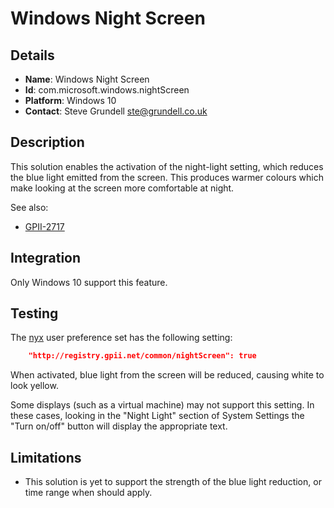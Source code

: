 # Windows Night Screen

## Details

* __Name__: Windows Night Screen
* __Id__: com.microsoft.windows.nightScreen
* __Platform__: Windows 10
* __Contact__: Steve Grundell <ste@grundell.co.uk>

## Description

This solution enables the activation of the night-light setting, which reduces the blue light emitted from the screen.
This produces warmer colours which make looking at the screen more comfortable at night.


See also:

* [GPII-2717](https://issues.gpii.net/browse/GPII-2717)

## Integration

Only Windows 10 support this feature.


## Testing

The [nyx](../../preferences/nyx.md) user preference set has the following setting:


```JSON
    "http://registry.gpii.net/common/nightScreen": true
```

When activated, blue light from the screen will be reduced, causing white to look yellow.

Some displays (such as a virtual machine) may not support this setting. In these cases, looking in the "Night Light"
section of System Settings the "Turn on/off" button will display the appropriate text.

## Limitations

* This solution is yet to support the strength of the blue light reduction, or time range when should apply.
